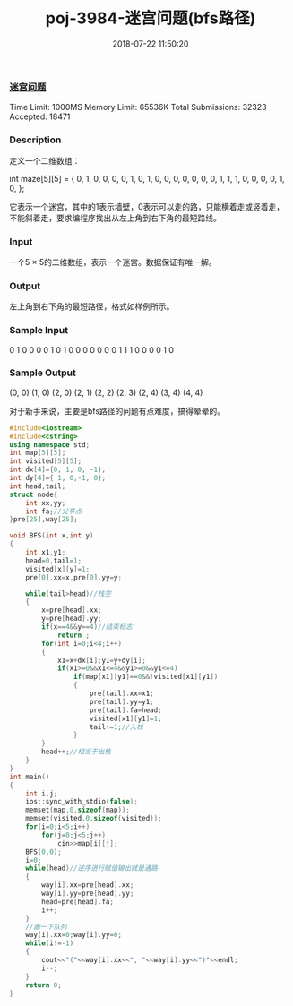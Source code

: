 ﻿---
title: poj-3984-迷宫问题(bfs路径)
date: 2018-07-22 11:50:20
tags:
- BFS
- ACM
- POJ
categories:
- ACM
- 搜索
password:
abstract:
message:
description:
top:
---

### [迷宫问题](http://poj.org/problem?id=3984)
Time Limit: 1000MS		Memory Limit: 65536K
Total Submissions: 32323		Accepted: 18471
### Description

定义一个二维数组： 

int maze[5][5] = {
	0, 1, 0, 0, 0,
	0, 1, 0, 1, 0,
	0, 0, 0, 0, 0,
	0, 1, 1, 1, 0,
	0, 0, 0, 1, 0,
};

它表示一个迷宫，其中的1表示墙壁，0表示可以走的路，只能横着走或竖着走，不能斜着走，要求编程序找出从左上角到右下角的最短路线。
### Input

一个5 × 5的二维数组，表示一个迷宫。数据保证有唯一解。
### Output

左上角到右下角的最短路径，格式如样例所示。
### Sample Input

0 1 0 0 0
0 1 0 1 0
0 0 0 0 0
0 1 1 1 0
0 0 0 1 0
### Sample Output

(0, 0)
(1, 0)
(2, 0)
(2, 1)
(2, 2)
(2, 3)
(2, 4)
(3, 4)
(4, 4)


对于新手来说，主要是bfs路径的问题有点难度，搞得晕晕的。

```c++
#include<iostream>
#include<cstring>
using namespace std;
int map[5][5];
int visited[5][5];
int dx[4]={0, 1, 0, -1};
int dy[4]={ 1, 0,-1, 0};
int head,tail;
struct node{
	int xx,yy;
	int fa;//父节点
}pre[25],way[25];

void BFS(int x,int y)
{
	int x1,y1;
	head=0,tail=1;
	visited[x][y]=1;
	pre[0].xx=x,pre[0].yy=y;

	while(tail>head)//栈空
	{
		x=pre[head].xx;
		y=pre[head].yy;
		if(x==4&&y==4)//结束标志
			return ;
		for(int i=0;i<4;i++)
		{
			x1=x+dx[i];y1=y+dy[i];
			if(x1>=0&&x1<=4&&y1>=0&&y1<=4)
				if(map[x1][y1]==0&&!visited[x1][y1])
				{
					pre[tail].xx=x1;
					pre[tail].yy=y1;
					pre[tail].fa=head;
					visited[x1][y1]=1;
					tail+=1;//入栈
				}
		}
		head++;//相当于出栈
	}
}
int main()
{
	int i,j;
	ios::sync_with_stdio(false);
	memset(map,0,sizeof(map));
	memset(visited,0,sizeof(visited));
	for(i=0;i<5;i++)
		for(j=0;j<5;j++)
			cin>>map[i][j];
	BFS(0,0);
	i=0;
	while(head)//逆序进行赋值输出就是通路
	{
		way[i].xx=pre[head].xx;
		way[i].yy=pre[head].yy;
		head=pre[head].fa;
		i++;
	}
	//画一下队列
	way[i].xx=0;way[i].yy=0;
	while(i!=-1)
	{
		cout<<"("<<way[i].xx<<", "<<way[i].yy<<")"<<endl;
		i--;
	}
	return 0;
}
```